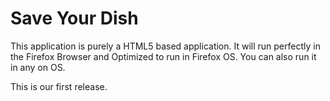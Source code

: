 Save Your Dish
===============

This application is purely a HTML5 based application. It will run perfectly in the Firefox Browser and Optimized to run in Firefox OS.
You can also run  it in any on OS.

This is our first release.